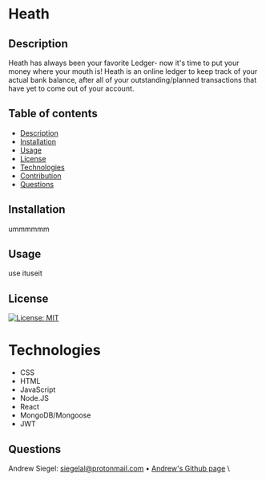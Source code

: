 # Heath

<!-- ![AllHues Homepage Image](./client/public/images/allhues-homepage.png) -->

## Description

Heath has always been your favorite Ledger- now it's time to put your money where your mouth is! Heath is an online ledger to keep track of your actual bank balance, after all of your outstanding/planned transactions that have yet to come out of your account.

## Table of contents

- [Description](#Description)
- [Installation](#Installation)
- [Usage](#Usage)
- [License](#License)
- [Technologies](#Technologies)
- [Contribution](#Contribution)
- [Questions](#Questions)

## Installation

ummmmmm

## Usage

use ituseit

## License

[![License: MIT](https://img.shields.io/badge/License-MIT-yellow.svg)](https://opensource.org/licenses/MIT)

# Technologies

- CSS
- HTML
- JavaScript
- Node.JS
- React
- MongoDB/Mongoose
- JWT

## Questions

Andrew Siegel: 
siegelal@protonmail.com • 
[Andrew's Github page](https://www.github.com/siegelal7) \